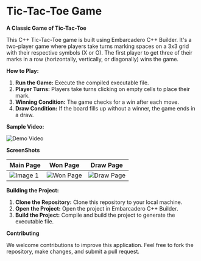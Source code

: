 # Tic-Tac-Toe Game

**A Classic Game of Tic-Tac-Toe**

This C++ Tic-Tac-Toe game is built using Embarcadero C++ Builder. It's a two-player game where players take turns marking spaces on a 3x3 grid with their respective symbols (X or O). The first player to get three of their marks in a row (horizontally, vertically, or diagonally) wins the game.

**How to Play:**

1. **Run the Game:** Execute the compiled executable file.
2. **Player Turns:** Players take turns clicking on empty cells to place their mark.
3. **Winning Condition:** The game checks for a win after each move.
4. **Draw Condition:** If the board fills up without a winner, the game ends in a draw.

**Sample Video:**

![Demo Video](https://github.com/user-attachments/assets/86ada1f0-de97-4137-aa66-f0615d4e1aa0)

**ScreenShots**

| Main Page | Won Page | Draw Page |
|---|---|---|
| ![Image 1](https://github.com/user-attachments/assets/0daffee9-bc79-4774-8871-3827fd3d5bb9) | ![Won Page](https://github.com/user-attachments/assets/bc9569b2-0339-4c0e-99b4-68db78fc4e9d) | ![Draw Page](https://github.com/user-attachments/assets/19774e1e-9860-4f49-98da-7b5b6a4e0c77) |



**Building the Project:**

1. **Clone the Repository:** Clone this repository to your local machine.
2. **Open the Project:** Open the project in Embarcadero C++ Builder.
3. **Build the Project:** Compile and build the project to generate the executable file.

**Contributing**

We welcome contributions to improve this application. Feel free to fork the repository, make changes, and submit a pull request.
